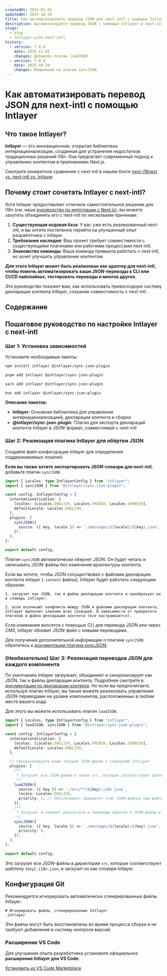 ```yaml
---
createdAt: 2025-01-02
updatedAt: 2025-10-29
title: Как автоматизировать перевод JSON для next-intl с помощью Intlayer
description: Автоматизируйте перевод JSON с помощью Intlayer и next-intl для улучшенной интернационализации в приложениях Next.js.
slugs:
  - blog
  - intlayer-with-next-intl
history:
  - version: 7.0.6
    date: 2025-11-01
    changes: Добавлен плагин loadJSON
  - version: 7.0.0
    date: 2025-10-29
    changes: Изменение на плагин syncJSON
---
```


# Как автоматизировать перевод JSON для next-intl с помощью Intlayer

## Что такое Intlayer?

**Intlayer** — это инновационная, открытая библиотека интернационализации, созданная для устранения недостатков традиционных решений i18n. Она предлагает современный подход к управлению контентом в приложениях Next.js.

Смотрите конкретное сравнение с next-intl в нашем блоге [next-i18next vs. next-intl vs. Intlayer](https://github.com/aymericzip/intlayer/blob/main/docs/blog/ru/next-i18next_vs_next-intl_vs_intlayer.md).

## Почему стоит сочетать Intlayer с next-intl?

Хотя Intlayer предоставляет отличное самостоятельное решение для i18n (см. наше [руководство по интеграции с Next.js](https://github.com/aymericzip/intlayer/blob/main/docs/docs/ru/intlayer_with_nextjs_16.md)), вы можете захотеть объединить его с next-intl по нескольким причинам:

1. **Существующая кодовая база**: У вас уже есть реализованный next-intl, и вы хотите постепенно перейти на улучшенный опыт разработчика с Intlayer.
2. **Требования наследия**: Ваш проект требует совместимости с существующими плагинами или рабочими процессами next-intl.
3. **Знакомство команды**: Ваша команда привыкла работать с next-intl, но хочет улучшить управление контентом.

**Для этого Intlayer может быть реализован как адаптер для next-intl, чтобы помочь автоматизировать ваши JSON-переводы в CLI или CI/CD пайплайнах, тестировать переводы и многое другое.**

Это руководство покажет вам, как использовать превосходную систему декларации контента Intlayer, сохраняя совместимость с next-intl.

## Содержание

<TOC/>

## Пошаговое руководство по настройке Intlayer с next-intl

### Шаг 1: Установка зависимостей

Установите необходимые пакеты:

```bash packageManager="npm"
npm install intlayer @intlayer/sync-json-plugin
```

```bash packageManager="pnpm"
pnpm add intlayer @intlayer/sync-json-plugin
```

```bash packageManager="yarn"
yarn add intlayer @intlayer/sync-json-plugin
```

```bash packageManager="bun"
bun add intlayer @intlayer/sync-json-plugin
```

**Описание пакетов:**

- **intlayer**: Основная библиотека для управления интернационализацией, декларации контента и сборки
- **@intlayer/sync-json-plugin**: Плагин для экспорта деклараций контента Intlayer в JSON-формат, совместимый с next-intl

### Шаг 2: Реализация плагина Intlayer для обёртки JSON

Создайте файл конфигурации Intlayer для определения поддерживаемых локалей:

**Если вы также хотите экспортировать JSON-словари для next-intl**, добавьте плагин `syncJSON`:

```typescript fileName="intlayer.config.ts"
import { Locales, type IntlayerConfig } from "intlayer";
import { syncJSON } from "@intlayer/sync-json-plugin";

const config: IntlayerConfig = {
  internationalization: {
    locales: [Locales.ENGLISH, Locales.FRENCH, Locales.SPANISH],
    defaultLocale: Locales.ENGLISH,
  },
  plugins: [
    syncJSON({
      source: ({ key, locale }) => `./messages/${locale}/${key}.json`,
    }),
  ],
};

export default config;
```

Плагин `syncJSON` автоматически обернет JSON. Он будет читать и записывать JSON-файлы без изменения архитектуры контента.

Если вы хотите, чтобы JSON сосуществовал с файлами декларации контента intlayer (`.content` файлы), Intlayer будет работать следующим образом:

    1. загрузит как JSON, так и файлы декларации контента и преобразует их в словарь intlayer.

    2. если возникают конфликты между JSON и файлами декларации контента, Intlayer выполнит слияние всех словарей. В зависимости от приоритета плагинов и файла декларации контента (все настраивается).

Если изменения вносятся с помощью CLI для перевода JSON или через CMS, Intlayer обновит JSON-файл с новыми переводами.

Для получения дополнительной информации о плагине `syncJSON` обратитесь к [документации плагина syncJSON](https://github.com/aymericzip/intlayer/blob/main/docs/docs/ru/plugins/sync-json.md).

### (Необязательно) Шаг 3: Реализация переводов JSON для каждого компонента

По умолчанию Intlayer загружает, объединяет и синхронизирует как JSON, так и файлы декларации контента. Подробнее смотрите в [документации по декларации контента](https://github.com/aymericzip/intlayer/blob/main/docs/docs/ru/dictionary/content_file.md). Но если вы предпочитаете, используя плагин Intlayer, вы также можете реализовать управление JSON-переводами на уровне компонентов, расположенных в любом месте вашего кода.

Для этого вы можете использовать плагин `loadJSON`.

```ts fileName="intlayer.config.ts"
import { Locales, type IntlayerConfig } from "intlayer";
import { loadJSON, syncJSON } from "@intlayer/sync-json-plugin";

const config: IntlayerConfig = {
  internationalization: {
    locales: [Locales.ENGLISH, Locales.FRENCH, Locales.SPANISH],
    defaultLocale: Locales.ENGLISH,
  },

  // Синхронизируйте ваши текущие JSON-файлы с словарями Intlayer
  plugins: [
    /**
     * Загрузит все JSON-файлы в папке src, которые соответствуют шаблону {key}.i18n.json
     */
    loadJSON({
      source: ({ key }) => `./src/**/${key}.i18n.json`,
      locale: Locales.ENGLISH,
      priority: 1, // Обеспечивает приоритет этих JSON-файлов над файлами в `./locales/en/${key}.json`
    }),
    /**
     * Загрузит и запишет результаты и переводы обратно в JSON-файлы в директории locales
     */
    syncJSON({
      source: ({ key, locale }) => `./messages/${locale}/${key}.json`,
      priority: 0,
    }),
  ],
};

export default config;
```

Это загрузит все JSON-файлы в директории `src`, которые соответствуют шаблону `{key}.i18n.json`, и загрузит их как словари Intlayer.

## Конфигурация Git

Рекомендуется игнорировать автоматически сгенерированные файлы Intlayer:

```plaintext fileName=".gitignore"
# Игнорировать файлы, сгенерированные Intlayer
.intlayer
```

Эти файлы могут быть восстановлены во время процесса сборки и не требуют добавления в систему контроля версий.

### Расширение VS Code

Для улучшения опыта разработчика установите официальное **расширение Intlayer для VS Code**:

[Установить из VS Code Marketplace](https://marketplace.visualstudio.com/items?itemName=intlayer.intlayer-vs-code-extension)

